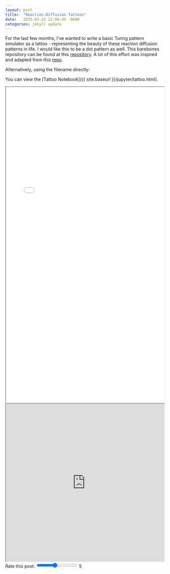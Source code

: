 ```yaml
---
layout: post
title:  "Reaction-Diffusion Tattoos"
date:   2025-03-23 12:00:45 -0600
categories: jekyll update
---
```

For the last few months, I've wanted to write a basic Turing pattern simulator as a tattoo - representing the beauty of these reaction diffusion patterns in life. I would like this to be a dot pattern as well. This barebones repository can be found at this [repository](https://github.com/MishaRubanov/RDtattoo). A lot of this effort was inspired and adapted from this [repo](https://github.com/ijmbarr/turing-patterns/blob/master/turing-patterns.ipynb).


Alternatively, using the filename directly:

You can view the [Tattoo Notebook]({{ site.baseurl }}/jupyter/tattoo.html).

<iframe src="/_jupyter/tattoo.html" width="100%" height="1000" title="Tattoo Notebook"></iframe>

<iframe
  src="https://jupyterlite.github.io/demo/repl/index.html?kernel=python&toolbar=1"
  width="100%"
  height="500px"
>
</iframe>

<!-- Add the slider -->
<div>
  <label for="slider">Rate this post:</label>
  <input type="range" id="slider" name="slider" min="1" max="10" value="5" oninput="updateSliderValue(this.value)">
  <span id="sliderValue">5</span>
</div>

<!-- Add JavaScript to handle the slider value -->
<script>
function updateSliderValue(value) {
  document.getElementById('sliderValue').innerText = value;
}
</script>